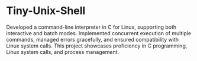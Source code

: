 # Tiny-Unix-Shell
Developed a command-line interpreter in C for Linux, supporting both interactive and batch modes. Implemented concurrent execution of multiple commands, managed errors gracefully, and ensured compatibility with Linux system calls. This project showcases proficiency in C programming, Linux system calls, and process management.
